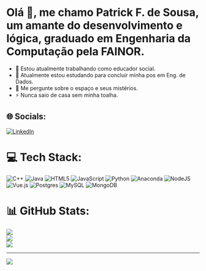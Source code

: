 # Olá 👋, me chamo Patrick F. de Sousa, um amante do desenvolvimento e lógica, graduado em Engenharia da Computação pela FAINOR.


- 🔭 Estou atualmente trabalhando como educador social.
- 🌱 Atualmente estou estudando para concluir minha pos em Eng. de Dados.
- 💬 Me pergunte sobre o espaço e seus mistérios.
- ⚡ Nunca saio de casa sem minha toalha.

## 🌐 Socials:
[![LinkedIn](https://img.shields.io/badge/LinkedIn-%230077B5.svg?logo=linkedin&logoColor=white)](https://linkedin.com/in/https://www.linkedin.com/in/patrick-ferreira-3326a9128/) 

# 💻 Tech Stack:
![C++](https://img.shields.io/badge/c++-%2300599C.svg?style=for-the-badge&logo=c%2B%2B&logoColor=white) ![Java](https://img.shields.io/badge/java-%23ED8B00.svg?style=for-the-badge&logo=openjdk&logoColor=white) ![HTML5](https://img.shields.io/badge/html5-%23E34F26.svg?style=for-the-badge&logo=html5&logoColor=white) ![JavaScript](https://img.shields.io/badge/javascript-%23323330.svg?style=for-the-badge&logo=javascript&logoColor=%23F7DF1E) ![Python](https://img.shields.io/badge/python-3670A0?style=for-the-badge&logo=python&logoColor=ffdd54) ![Anaconda](https://img.shields.io/badge/Anaconda-%2344A833.svg?style=for-the-badge&logo=anaconda&logoColor=white) ![NodeJS](https://img.shields.io/badge/node.js-6DA55F?style=for-the-badge&logo=node.js&logoColor=white) ![Vue.js](https://img.shields.io/badge/vue.js-%2335495e.svg?style=for-the-badge&logo=vuedotjs&logoColor=%234FC08D) ![Postgres](https://img.shields.io/badge/postgres-%23316192.svg?style=for-the-badge&logo=postgresql&logoColor=white) ![MySQL](https://img.shields.io/badge/mysql-%2300000f.svg?style=for-the-badge&logo=mysql&logoColor=white) ![MongoDB](https://img.shields.io/badge/MongoDB-%234ea94b.svg?style=for-the-badge&logo=mongodb&logoColor=white)
# 📊 GitHub Stats:
![](https://github-readme-stats.vercel.app/api?username=patrickfsousa&theme=default&hide_border=false&include_all_commits=false&count_private=false)<br/>
![](https://github-readme-streak-stats.herokuapp.com/?user=patrickfsousa&theme=default&hide_border=false)<br/>
![](https://github-readme-stats.vercel.app/api/top-langs/?username=patrickfsousa&theme=default&hide_border=false&include_all_commits=false&count_private=false&layout=compact)

---
[![](https://visitcount.itsvg.in/api?id=patrickfsousa&icon=0&color=0)](https://visitcount.itsvg.in)

<!-- Proudly created with GPRM ( https://gprm.itsvg.in ) -->
